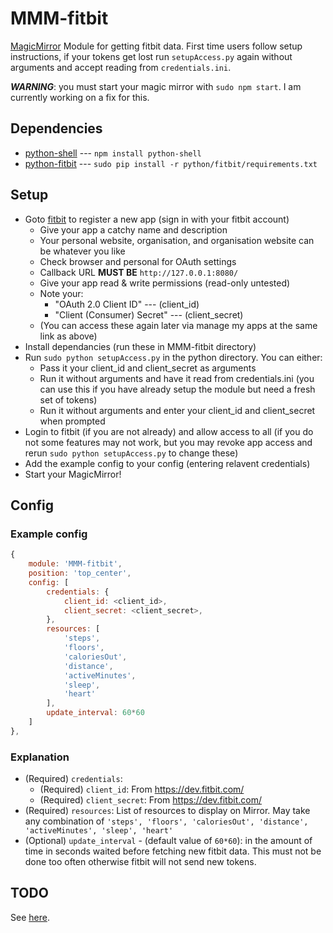 MMM-fitbit
===
[MagicMirror](https://github.com/MichMich/MagicMirror) Module for getting fitbit data. First time users follow setup instructions, if your tokens get lost run `setupAccess.py` again without arguments and accept reading from `credentials.ini`.

**_WARNING_**: you must start your magic mirror with `sudo npm start`. I am currently working on a fix for this.

Dependencies
---
* [python-shell](https://www.npmjs.com/package/python-shell) --- `npm install python-shell`
* [python-fitbit](https://github.com/orcasgit/python-fitbit) --- `sudo pip install -r python/fitbit/requirements.txt`

Setup
---
* Goto [fitbit](https://dev.fitbit.com/) to register a new app (sign in with your fitbit account)
    * Give your app a catchy name and description
    * Your personal website, organisation, and organisation website can be whatever you like
    * Check browser and personal for OAuth settings
    * Callback URL **MUST BE** `http://127.0.0.1:8080/`
    * Give your app read & write permissions (read-only untested)
    * Note your:
        * "OAuth 2.0 Client ID" --- (client_id)
        * "Client (Consumer) Secret" --- (client_secret)
    * (You can access these again later via manage my apps at the same link as above)
* Install dependancies (run these in MMM-fitbit directory)
* Run `sudo python setupAccess.py` in the python directory. You can either:
    * Pass it your client_id and client_secret as arguments
    * Run it without arguments and have it read from credentials.ini (you can use this if you have already setup the module but need a fresh set of tokens)
    * Run it without arguments and enter your client_id and client_secret when prompted
* Login to fitbit (if you are not already) and allow access to all (if you do not some features may not work, but you may revoke app access and rerun `sudo python setupAccess.py` to change these)
* Add the example config to your config (entering relavent credentials)
* Start your MagicMirror!

Config
---
### Example config
````javascript
{
	module: 'MMM-fitbit',
	position: 'top_center',
	config: [
		credentials: {
			client_id: <client_id>,
			client_secret: <client_secret>,
		},
		resources: [
			'steps',
			'floors',
			'caloriesOut',
			'distance',
			'activeMinutes',
			'sleep',
			'heart'
		],
		update_interval: 60*60
	]
},
````
### Explanation
* (Required) `credentials`:
	* (Required) `client_id`: From https://dev.fitbit.com/
	* (Required) `client_secret`: From https://dev.fitbit.com/
* (Required) `resources`: List of resources to display on Mirror. May take any combination of `'steps', 'floors', 'caloriesOut', 'distance', 'activeMinutes', 'sleep', 'heart'`
* (Optional) `update_interval` - (default value of `60*60`): in the amount of time in seconds waited before fetching new fitbit data. This must not be done too often otherwise fitbit will not send new tokens.

TODO
---
See [here](TODO.md).
